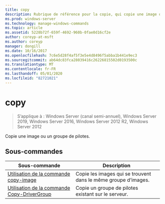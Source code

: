 ```yaml
---
title: copy
description: Rubrique de référence pour la copie, qui copie une image ou un groupe de pilotes.
ms.prod: windows-server
ms.technology: manage-windows-commands
ms.topic: article
ms.assetid: 5228b72f-659f-4692-960b-0fae0d16cf2e
author: coreyp-at-msft
ms.author: coreyp
manager: dongill
ms.date: 10/16/2017
ms.openlocfilehash: 7c6e5d28f4af5f3e5e4d8496f5abba1b441e9ec3
ms.sourcegitcommit: ab64dc83fca28039416c26226815502d0193500c
ms.translationtype: MT
ms.contentlocale: fr-FR
ms.lasthandoff: 05/01/2020
ms.locfileid: "82721021"
---
```

# <a name="copy"></a>copy

> S’applique à : Windows Server (canal semi-annuel), Windows Server 2019, Windows Server 2016, Windows Server 2012 R2, Windows Server 2012

Copie une image ou un groupe de pilotes.

## <a name="subcommands"></a>Sous-commandes
|Sous-commande|Description|
|-------|--------|
|[Utilisation de la commande copy-image](using-the-copy-image-command.md)|Copie les images qui se trouvent dans le même groupe d’images.|
|[Utilisation de la commande Copy-DriverGroup](using-the-copy-drivergroup-command.md)|Copie un groupe de pilotes existant sur le serveur.|
